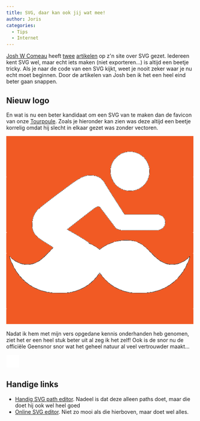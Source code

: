 ```yaml
---
title: SVG, daar kan ook jij wat mee!
author: Joris
categories:
  - Tips
  - Internet
---
```


[Josh W Comeau](https://www.joshwcomeau.com/) heeft [twee](https://www.joshwcomeau.com/svg/friendly-introduction-to-svg/) [artikelen](https://www.joshwcomeau.com/svg/interactive-guide-to-paths/) op z'n site over SVG gezet. Iedereen kent SVG wel, maar echt iets maken (niet exporteren...) is altijd een beetje tricky. Als je naar de code van een SVG kijkt, weet je nooit zeker waar je nu echt moet beginnen. Door de artikelen van Josh ben ik het een heel eind beter gaan snappen.

## Nieuw logo

En wat is nu een beter kandidaat om een SVG van te maken dan de favicon van onze [Tourpoule](https://www.geensnor.nl/tourpoule). Zoals je hieronder kan zien was deze altijd een beetje korrelig omdat hij slecht in elkaar gezet was zonder vectoren.

![oude, lelijke Tourpoule logo](../assets/posts/tourpoule-logo-oud.png)

Nadat ik hem met mijn vers opgedane kennis onderhanden heb genomen, ziet het er een heel stuk beter uit al zeg ik het zelf! Ook is de snor nu de officiële Geensnor snor wat het geheel natuur al veel vertrouwder maakt...

![nieuwe, bloedmooie Tourpoule logo](../assets/posts/tourpoule-logo.svg)

## Handige links

- [Handig SVG path editor](https://yqnn.github.io/svg-path-editor/). Nadeel is dat deze alleen paths doet, maar die doet hij ook wel heel goed
- [Online SVG editor](https://editsvgcode.com/). Niet zo mooi als die hierboven, maar doet wel alles.
